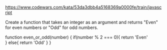 https://www.codewars.com/kata/53da3dbb4a5168369a0000fe/train/javascript

Create a function that takes an integer as an argument and returns "Even" for even numbers or "Odd" for odd numbers.

function even_or_odd(number) {
  if(number % 2 === 0){
   return 'Even'  
  } else{
    return 'Odd'
  }
}
